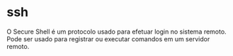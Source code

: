 # ssh

O Secure Shell é um protocolo usado para efetuar login no sistema remoto. Pode ser usado para registrar ou executar comandos em um servidor remoto.

